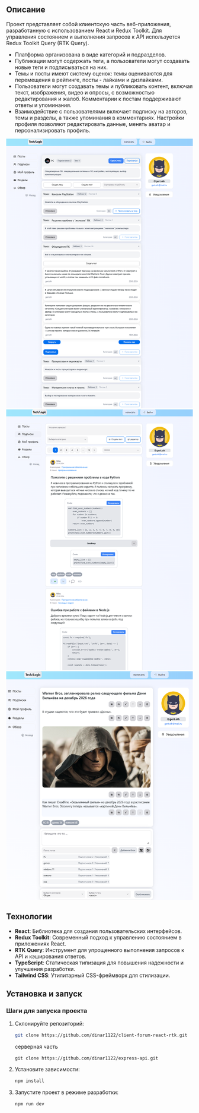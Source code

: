 ## Описание

Проект представляет собой клиентскую часть веб-приложения, разработанную с использованием React и Redux Toolkit.
Для управления состоянием и выполнения запросов к API используется Redux Toolkit Query (RTK Query).

- Платформа организована в виде категорий и подразделов. 
- Публикации могут содержать теги, а пользователи могут создавать новые теги и подписываться на них. 
- Темы и посты имеют систему оценок: темы оцениваются для перемещения в рейтинге, посты - лайками и дизлайками. 
- Пользователи могут создавать темы и публиковать контент, включая текст, изображения, видео и опросы, с возможностью редактирования и жалоб. Комментарии к постам поддерживают ответы и упоминания. 
- Взаимодействие с пользователями включает подписку на авторов, темы и разделы, а также упоминания в комментариях. Настройки профиля позволяют редактировать данные, менять аватар и персонализировать профиль.

![alt text](image.png)
![alt text](image-1.png)
![alt text](image-2.png)


## Технологии

- **React**: Библиотека для создания пользовательских интерфейсов.
- **Redux Toolkit**: Современный подход к управлению состоянием в приложениях React.
- **RTK Query**: Инструмент для упрощенного выполнения запросов к API и кэширования ответов.
- **TypeScript**: Статическая типизация для повышения надежности и улучшения разработки.
- **Tailwind CSS**: Утилитарный CSS-фреймворк для стилизации.

## Установка и запуск

### Шаги для запуска проекта

1. Склонируйте репозиторий:

   ```bash
   git clone https://github.com/dinar1122/client-forum-react-rtk.git
   ```

   серверная часть

   ```
   git clone https://github.com/dinar1122/express-api.git
   ```

2. Установите зависимости:

   ```bash
   npm install
   ```

3. Запустите проект в режиме разработки:

   ```bash
   npm run dev
   ```
